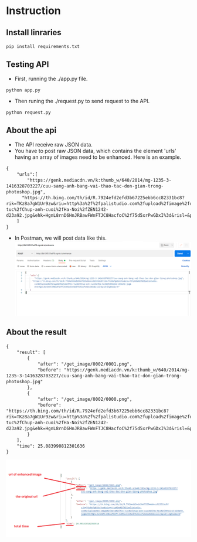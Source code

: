 # Instruction

## Install linraries

```
pip install requirements.txt
```

## Testing API

- First, running the ./app.py file.

```
python app.py
```

- Then runing the ./request.py to send request to the API.

```
python request.py
```

## About the api

- The API receive raw JSON data.
- You have to post raw JSON data, which contains the element 'urls' having an array of images need to be enhanced. Here
  is an example.

```
{
    "urls":[
        "https://genk.mediacdn.vn/k:thumb_w/640/2014/mg-1235-3-1416328703227/cuu-sang-anh-bang-vai-thao-tac-don-gian-trong-photoshop.jpg",
      "https://th.bing.com/th/id/R.7924efd2efd3b67225ebb6cc82331bc8?rik=TKz8a7gW1Ur9zw&riu=http%3a%2f%2fpalistudio.com%2fupload%2fimage%2fdata%2fTin-tuc%2fChup-anh-cuoi%2fHa-Noi%2fZEN1242-d23a92.jpg&ehk=HgnL8rnD6HnJRBawFWnFTJC8HacfoC%2f75d5xrPwGDxI%3d&risl=&pid=ImgRaw&r=0"
    ]
}
```

- In Postman, we will post data like this.
  ![alt text](images/1.png)

## About the result

```
{
    "result": [
        {
            "after": "/get_image/0002/0001.png",
            "before": "https://genk.mediacdn.vn/k:thumb_w/640/2014/mg-1235-3-1416328703227/cuu-sang-anh-bang-vai-thao-tac-don-gian-trong-photoshop.jpg"
        },
        {
            "after": "/get_image/0002/0000.png",
            "before": "https://th.bing.com/th/id/R.7924efd2efd3b67225ebb6cc82331bc8?rik=TKz8a7gW1Ur9zw&riu=http%3a%2f%2fpalistudio.com%2fupload%2fimage%2fdata%2fTin-tuc%2fChup-anh-cuoi%2fHa-Noi%2fZEN1242-d23a92.jpg&ehk=HgnL8rnD6HnJRBawFWnFTJC8HacfoC%2f75d5xrPwGDxI%3d&risl=&pid=ImgRaw&r=0"
        }
    ],
    "time": 25.083990812301636
}
```

![](images/2.png)

